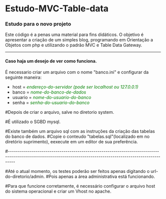 <h1> Estudo-MVC-Table-data</h1>
<h3>Estudo para o novo projeto</h3>
<p>Este código é a penas uma material para fins didáticos.
O objetivo é apresentar a criação de um simples blog, programando em Orientação a Objetos com php e utilizando o
padrão MVC e Table Data Gateway.</p>
<hr />
<h4>Caso haja um desejo de ver como funciona.</h4>
<p>É necessario criar um arquivo com o nome "banco.ini" e configurar da seguinte maneira:</p>
<ul>
<li>host = <i style='color:green'>endereço-do-servidor (pode ser localhost ou 127.0.0.1)</i></li>
<li>banco = <i style='color:green'>nome-do-banco-de-dados</i></li>
<li>usuario = <i style='color:green'>nome-do-usuario-do-banco</i></li>
<li>senha = <i style='color:green'>senha-do-usuario-do-banco</i></li>
</ul>
#Depois de criar o arquivo, salve no diretorio system.

#É utilizado o SGBD mysql.

#Existe também um arquivo sql com as instruções da criação das tabelas do banco de dados.
#Copie o conteudo "tabelas.sql"(localizado em no diretório suprimento), eexecute em um editor de sua preferência.

#---------------------------------------------------------------------------------------------------------------------------------------------------------------

#Até o atual momento, os testes poderão ser feitos apenas digitando o url-do-diretorio/admin.
#Pois apenas a área administrativa está funcionando.

#Para que funcione corretamente, é necessário configurar o arquivo host do sistema operacional e criar um Vhost no apache.



